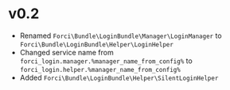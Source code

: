 # v0.2

- Renamed `Forci\Bundle\LoginBundle\Manager\LoginManager` to `Forci\Bundle\LoginBundle\Helper\LoginHelper`
- Changed service name from `forci_login.manager.%manager_name_from_config%` to `forci_login.helper.%manager_name_from_config%`
- Added `Forci\Bundle\LoginBundle\Helper\SilentLoginHelper`